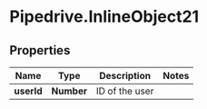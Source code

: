 # Pipedrive.InlineObject21

## Properties

Name | Type | Description | Notes
------------ | ------------- | ------------- | -------------
**userId** | **Number** | ID of the user | 


